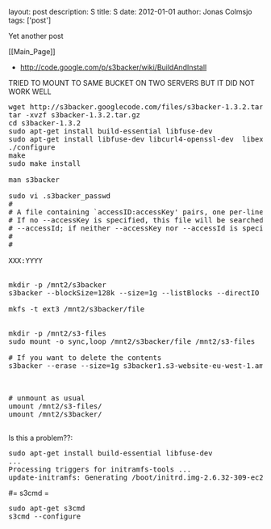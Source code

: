 layout: post
description: S
title: S
date: 2012-01-01
author: Jonas Colmsjo
tags: ['post']

Yet another post





[[Main_Page]]

* http://code.google.com/p/s3backer/wiki/BuildAndInstall

TRIED TO MOUNT TO SAME BUCKET ON TWO SERVERS BUT IT DID NOT WORK WELL

<pre>
wget http://s3backer.googlecode.com/files/s3backer-1.3.2.tar.gz
tar -xvzf s3backer-1.3.2.tar.gz 
cd s3backer-1.3.2
sudo apt-get install build-essential libfuse-dev
sudo apt-get install libfuse-dev libcurl4-openssl-dev  libexpat1-dev libssl-dev  pkg-config zlibc
./configure
make
sudo make install

man s3backer

sudo vi .s3backer_passwd
#
# A file containing `accessID:accessKey' pairs, one per-line.  Blank lines and lines beginning with a `#' are ignored.  
# If no --accessKey is specified, this file will be searched for the entry matching the access ID specified via 
# --accessId; if neither --accessKey nor --accessId is specified, the first entry in this file will be used.
#
#

XXX:YYYY


mkdir -p /mnt2/s3backer
s3backer --blockSize=128k --size=1g --listBlocks --directIO --baseURL=https://s3-eu-west-1.amazonaws.com/ s3backer1  /mnt2/s3backer

mkfs -t ext3 /mnt2/s3backer/file


mkdir -p /mnt2/s3-files
sudo mount -o sync,loop /mnt2/s3backer/file /mnt2/s3-files

# If you want to delete the contents
s3backer --erase --size=1g s3backer1.s3-website-eu-west-1.amazonaws.com



# unmount as usual
umount /mnt2/s3-files/
umount /mnt2/s3backer/

</pre>



Is this a problem??:
<pre>
sudo apt-get install build-essential libfuse-dev
...
Processing triggers for initramfs-tools ...
update-initramfs: Generating /boot/initrd.img-2.6.32-309-ec2
</pre>



#= s3cmd =

<pre>
sudo apt-get s3cmd
s3cmd --configure
</pre>

